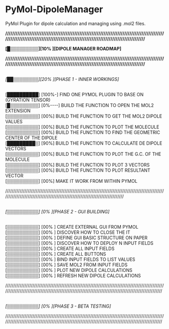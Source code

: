 # PyMol-DipoleManager

PyMol Plugin for dipole calculation and managing using .mol2 files.

<b>/////////////////////////////////////////////////////////////////////////////////////////////////////////////////////////////////////////////////////////////////////////////

[█▒▒▒▒▒▒▒▒▒][10% ][DIPOLE MANAGER ROADMAP]

/////////////////////////////////////////////////////////////////////////////////////////////////////////////////////////////////////////////////////////////////////////////</b>

<br><i>[██▒▒▒▒▒▒▒▒][20% ][PHASE 1 - INNER WORKINGS]</i>


<br>[██████████] [100%-] FIND ONE PYMOL PLUGIN TO BASE ON (GYRATION TENSOR)
<br>[█▒▒▒▒▒▒▒▒▒] [0%----] BUILD THE FUNCTION TO OPEN THE MOL2 EXTENSION
<br>[▒▒▒▒▒▒▒▒▒▒] [00%] BUILD THE FUNCTION TO GET THE MOL2 DIPOLE VALUES
<br>[▒▒▒▒▒▒▒▒▒▒] [00%] BUILD THE FUNCTION TO PLOT THE MOLECULE
<br>[▒▒▒▒▒▒▒▒▒▒] [00%] BUILD THE FUNCTION TO FIND THE GEOMETRIC CENTER OF THE DIPOLE
<br>[█████████▒] [90%] BUILD THE FUNCTION TO CALCULATE DE DIPOLE VECTORS
<br>[▒▒▒▒▒▒▒▒▒▒] [00%] BUILD THE FUNCTION TO PLOT THE G.C. OF THE MOLECULE 
<br>[▒▒▒▒▒▒▒▒▒▒] [00%] BUILD THE FUNCTION TO PLOT 3 VECTORS
<br>[▒▒▒▒▒▒▒▒▒▒] [00%] BUILD THE FUNCTION TO PLOT RESULTANT VECTOR
<br>[▒▒▒▒▒▒▒▒▒▒] [00%] MAKE IT WORK FROM WITHIN PYMOL
 
/////////////////////////////////////////////////////////////////////////////////////////////////////////////////////////////////////////////////////////////////////////////

<br><i>[▒▒▒▒▒▒▒▒▒▒] [0%  ][PHASE 2 - GUI BUILDING]</i>


<br>[▒▒▒▒▒▒▒▒▒▒] [00% ] CREATE EXTERNAL GUI FROM PYMOL
<br>[▒▒▒▒▒▒▒▒▒▒] [00% ] DISCOVER HOW TO CLOSE THE IT
<br>[▒▒▒▒▒▒▒▒▒▒] [00% ] DEFINE GUI BASIC STRUCTURE ON PAPER
<br>[▒▒▒▒▒▒▒▒▒▒] [00% ] DISCOVER HOW TO DEPLOY N INPUT FIELDS
<br>[▒▒▒▒▒▒▒▒▒▒] [00% ] CREATE ALL INPUT FIELDS
<br>[▒▒▒▒▒▒▒▒▒▒] [00% ] CREATE ALL BUTTONS
<br>[▒▒▒▒▒▒▒▒▒▒] [00% ] BIND INPUT FIELDS TO LIST VALUES
<br>[▒▒▒▒▒▒▒▒▒▒] [00% ] SAVE MOL2 FROM INPUT FIELDS
<br>[▒▒▒▒▒▒▒▒▒▒] [00% ] PLOT NEW DIPOLE CALCULATIONS
<br>[▒▒▒▒▒▒▒▒▒▒] [00% ] REFRESH NEW DIPOLE CALCULATIONS 


/////////////////////////////////////////////////////////////////////////////////////////////////////////////////////////////////////////////////////////////////////////////////////////////////////

<br><i>[▒▒▒▒▒▒▒▒▒▒] [0%  ][PHASE 3 - BETA TESTING]</i>

/////////////////////////////////////////////////////////////////////////////////////////////////////////////////////////////////////////////////////////////////////////////////////////////////////


